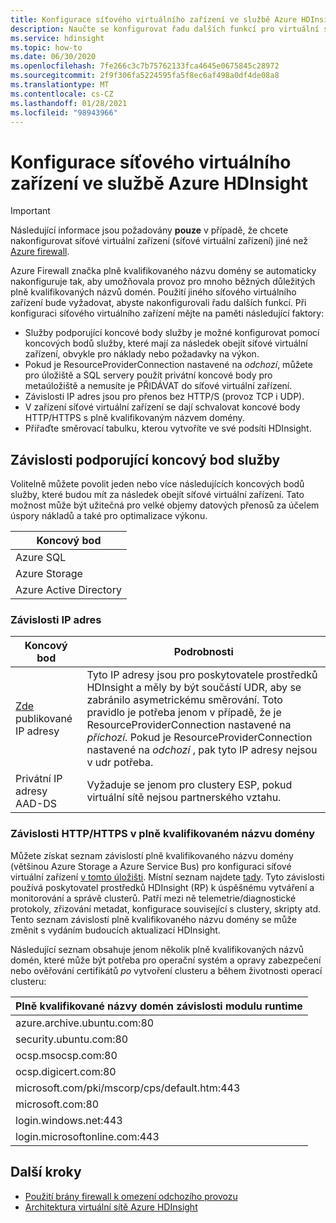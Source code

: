 ```yaml
---
title: Konfigurace síťového virtuálního zařízení ve službě Azure HDInsight
description: Naučte se konfigurovat řadu dalších funkcí pro virtuální síťové zařízení ve službě Azure HDInsight.
ms.service: hdinsight
ms.topic: how-to
ms.date: 06/30/2020
ms.openlocfilehash: 7fe266c3c7b75762133fca4645e0675845c28972
ms.sourcegitcommit: 2f9f306fa5224595fa5f8ec6af498a0df4de08a8
ms.translationtype: MT
ms.contentlocale: cs-CZ
ms.lasthandoff: 01/28/2021
ms.locfileid: "98943966"
---
```

# <a name="configure-network-virtual-appliance-in-azure-hdinsight"></a>Konfigurace síťového virtuálního zařízení ve službě Azure HDInsight

> [!Important]
> Následující informace jsou požadovány **pouze** v případě, že chcete nakonfigurovat síťové virtuální zařízení (síťové virtuální zařízení) jiné než [Azure firewall](./hdinsight-restrict-outbound-traffic.md).

Azure Firewall značka plně kvalifikovaného názvu domény se automaticky nakonfiguruje tak, aby umožňovala provoz pro mnoho běžných důležitých plně kvalifikovaných názvů domén. Použití jiného síťového virtuálního zařízení bude vyžadovat, abyste nakonfigurovali řadu dalších funkcí. Při konfiguraci síťového virtuálního zařízení mějte na paměti následující faktory:

* Služby podporující koncové body služby je možné konfigurovat pomocí koncových bodů služby, které mají za následek obejít síťové virtuální zařízení, obvykle pro náklady nebo požadavky na výkon.
* Pokud je ResourceProviderConnection nastavené na *odchozí*, můžete pro úložiště a SQL servery použít privátní koncové body pro metaúložiště a nemusíte je PŘIDÁVAT do síťové virtuální zařízení.
* Závislosti IP adres jsou pro přenos bez HTTP/S (provoz TCP i UDP).
* V zařízení síťové virtuální zařízení se dají schvalovat koncové body HTTP/HTTPS s plně kvalifikovaným názvem domény.
* Přiřaďte směrovací tabulku, kterou vytvoříte ve své podsíti HDInsight.

## <a name="service-endpoint-capable-dependencies"></a>Závislosti podporující koncový bod služby

Volitelně můžete povolit jeden nebo více následujících koncových bodů služby, které budou mít za následek obejít síťové virtuální zařízení. Tato možnost může být užitečná pro velké objemy datových přenosů za účelem úspory nákladů a také pro optimalizace výkonu. 

| **Koncový bod** |
|---|
| Azure SQL |
| Azure Storage |
| Azure Active Directory |

### <a name="ip-address-dependencies"></a>Závislosti IP adres

| **Koncový bod** | **Podrobnosti** |
|---|---|
| [Zde](hdinsight-management-ip-addresses.md) publikované IP adresy | Tyto IP adresy jsou pro poskytovatele prostředků HDInsight a měly by být součástí UDR, aby se zabránilo asymetrickému směrování. Toto pravidlo je potřeba jenom v případě, že je ResourceProviderConnection nastavené na *příchozí*. Pokud je ResourceProviderConnection nastavené na *odchozí* , pak tyto IP adresy nejsou v udr potřeba.  |
| Privátní IP adresy AAD-DS | Vyžaduje se jenom pro clustery ESP, pokud virtuální sítě nejsou partnerského vztahu.|


### <a name="fqdn-httphttps-dependencies"></a>Závislosti HTTP/HTTPS v plně kvalifikovaném názvu domény

Můžete získat seznam závislostí plně kvalifikovaného názvu domény (většinou Azure Storage a Azure Service Bus) pro konfiguraci síťové virtuální zařízení [v tomto úložišti](https://github.com/Azure-Samples/hdinsight-fqdn-lists/). Místní seznam najdete [tady](https://github.com/Azure-Samples/hdinsight-fqdn-lists/tree/master/Regional). Tyto závislosti používá poskytovatel prostředků HDInsight (RP) k úspěšnému vytváření a monitorování a správě clusterů. Patří mezi ně telemetrie/diagnostické protokoly, zřizování metadat, konfigurace související s clustery, skripty atd. Tento seznam závislostí plně kvalifikovaného názvu domény se může změnit s vydáním budoucích aktualizací HDInsight.

Následující seznam obsahuje jenom několik plně kvalifikovaných názvů domén, které může být potřeba pro operační systém a opravy zabezpečení nebo ověřování certifikátů *po* vytvoření clusteru a během životnosti operací clusteru:

| **Plně kvalifikované názvy domén závislosti modulu runtime**                                                          |
|---|
| azure.archive.ubuntu.com:80                                           |
| security.ubuntu.com:80                                                |
| ocsp.msocsp.com:80                                                    |
| ocsp.digicert.com:80                                                  |
| microsoft.com/pki/mscorp/cps/default.htm:443                                      |
| microsoft.com:80                                                      |
|login.windows.net:443                                                  |
|login.microsoftonline.com:443                                          |

## <a name="next-steps"></a>Další kroky

* [Použití brány firewall k omezení odchozího provozu](./hdinsight-restrict-outbound-traffic.md)
* [Architektura virtuální sítě Azure HDInsight](hdinsight-virtual-network-architecture.md)

